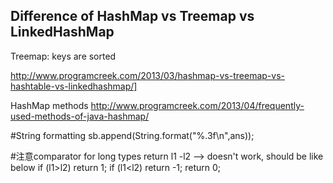 Difference of HashMap vs Treemap vs LinkedHashMap
-----
Treemap: keys are sorted

http://www.programcreek.com/2013/03/hashmap-vs-treemap-vs-hashtable-vs-linkedhashmap/]

HashMap methods
http://www.programcreek.com/2013/04/frequently-used-methods-of-java-hashmap/

#String formatting
sb.append(String.format("%.3f\n",ans));

#注意comparator for long types
return l1 -l2 --> doesn't work, should be like below
	if (l1>l2)
		return 1;
	if (l1<l2)
		return -1;
	return 0;